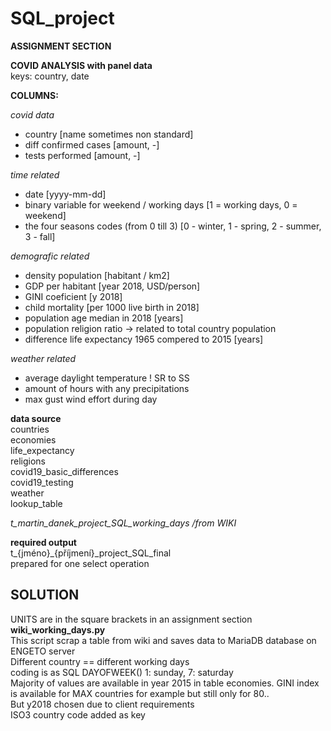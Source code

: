 # SQL_project  
**ASSIGNMENT SECTION**  

**COVID ANALYSIS with panel data**  
keys: country, date  

**COLUMNS:**  

_covid data_  
- country [name sometimes non standard]
- diff confirmed cases [amount, -]
- tests performed  [amount, -]

_time related_
- date [yyyy-mm-dd]
- binary variable for  weekend / working days [1 = working days, 0 = weekend]
- the four seasons codes (from 0 till 3) [0 - winter, 1 - spring, 2 - summer, 3 - fall]

_demografic related_
- density population [habitant / km2]
- GDP per habitant [year 2018, USD/person]
- GINI coeficient  [y 2018]
- child mortality [per 1000 live birth in 2018]
- population age median in 2018 [years]
- population religion ratio -> related to total country population
- difference life expectancy 1965 compered to 2015  [years]

_weather related_  
- average daylight temperature  ! SR to SS
- amount of hours with any precipitations
- max gust wind effort during day

**data source**  
countries  
economies  
life_expectancy  
religions  
covid19_basic_differences  
covid19_testing  
weather  
lookup_table  

_t_martin_danek_project_SQL_working_days /from WIKI_  

**required output**  
t_{jméno}_{příjmení}_project_SQL_final  
prepared for one select operation

## SOLUTION  
UNITS are in the square brackets in an assignment section  
**wiki_working_days.py**  
This script scrap a table from wiki and saves data to MariaDB database on ENGETO server  
Different country == different working days  
coding is as SQL DAYOFWEEK() 1: sunday, 7: saturday  
Majority of values are available in year 2015 in table economies. GINI index is available for MAX countries for example but still only for 80..  
But y2018 chosen due to client requirements  
ISO3 country code added as key  



